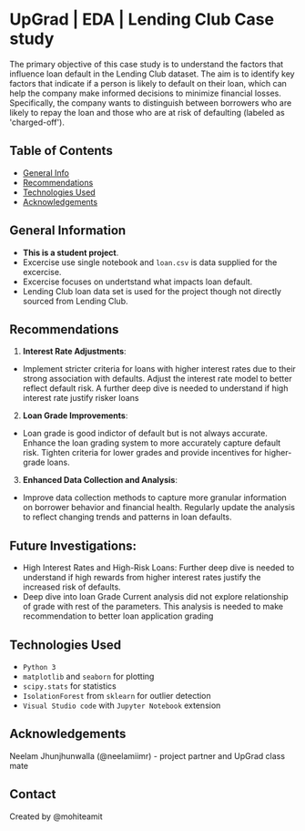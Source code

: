 # UpGrad | EDA | Lending Club Case study
The primary objective of this case study is to understand the factors that influence loan default in the Lending Club dataset. The aim is to identify key factors that indicate if a person is likely to default on their loan, which can help the company make informed decisions to minimize financial losses. Specifically, the company wants to distinguish between borrowers who are likely to repay the loan and those who are at risk of defaulting (labeled as 'charged-off').

## Table of Contents
* [General Info](#general-information)
* [Recommendations](#Recommendations)
* [Technologies Used](#technologies-used)
* [Acknowledgements](#acknowledgements)

## General Information
- **This is a student project**.
- Excercise use single notebook and `loan.csv` is data supplied for the excercise.
- Excercise focuses on undertstand what impacts loan default.
- Lending Club loan data set is used for the project though not directly sourced from Lending Club.

## Recommendations

1. **Interest Rate Adjustments**:
- Implement stricter criteria for loans with higher interest rates due to their strong association with defaults. Adjust the interest rate model to better reflect default risk. 
A further deep dive is needed to understand if high interest rate justify risker loans 
2. **Loan Grade Improvements**:
- Loan grade is good indictor of default but is not always accurate. Enhance the loan grading system to more accurately capture default risk. Tighten criteria for lower grades and provide incentives for higher-grade loans. 
3. **Enhanced Data Collection and Analysis**:
- Improve data collection methods to capture more granular information on borrower behavior and financial health. Regularly update the analysis to reflect changing trends and patterns in loan defaults. 

## Future Investigations:
- High Interest Rates and High-Risk Loans:
Further deep dive is needed to understand if high rewards from higher interest rates justify the increased risk of defaults. 
- Deep dive into loan Grade
Current analysis did not explore relationship of grade with rest of the parameters. This analysis is needed to make recommendation to better loan application grading 


## Technologies Used
- `Python 3`
- `matplotlib` and `seaborn` for plotting
- `scipy.stats` for statistics
- `IsolationForest` from `sklearn` for outlier detection 
- `Visual Studio code` with `Jupyter Notebook` extension 

## Acknowledgements
Neelam Jhunjhunwalla (@neelamiimr) - project partner and UpGrad class mate

## Contact
Created by @mohiteamit
